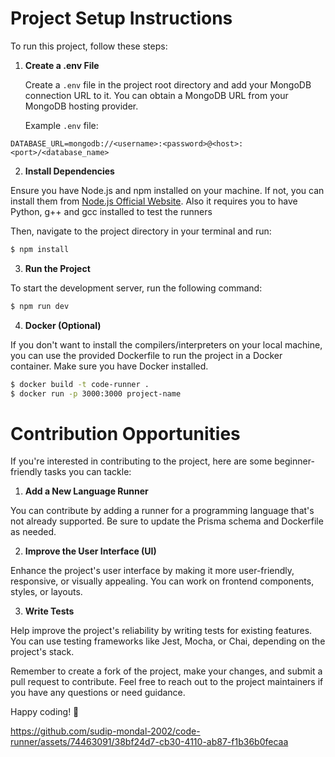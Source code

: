 # Project Setup Instructions

To run this project, follow these steps:

1. **Create a .env File**

   Create a `.env` file in the project root directory and add your MongoDB connection URL to it. You can obtain a MongoDB URL from your MongoDB hosting provider.

   Example `.env` file:
```env
DATABASE_URL=mongodb://<username>:<password>@<host>:<port>/<database_name>
```

2. **Install Dependencies**

Ensure you have Node.js and npm installed on your machine. If not, you can install them from [Node.js Official Website](https://nodejs.org/).
Also it requires you to have Python, g++ and gcc installed to test the runners

Then, navigate to the project directory in your terminal and run:

```sh
$ npm install
```


3. **Run the Project**

To start the development server, run the following command:

```sh
$ npm run dev
```

4. **Docker (Optional)**

If you don't want to install the compilers/interpreters on your local machine, you can use the provided Dockerfile to run the project in a Docker container. Make sure you have Docker installed.

```sh
$ docker build -t code-runner .
$ docker run -p 3000:3000 project-name
```


# Contribution Opportunities

If you're interested in contributing to the project, here are some beginner-friendly tasks you can tackle:

1. **Add a New Language Runner**

You can contribute by adding a runner for a programming language that's not already supported. Be sure to update the Prisma schema and Dockerfile as needed.

2. **Improve the User Interface (UI)**

Enhance the project's user interface by making it more user-friendly, responsive, or visually appealing. You can work on frontend components, styles, or layouts.

3. **Write Tests**

Help improve the project's reliability by writing tests for existing features. You can use testing frameworks like Jest, Mocha, or Chai, depending on the project's stack.

Remember to create a fork of the project, make your changes, and submit a pull request to contribute. Feel free to reach out to the project maintainers if you have any questions or need guidance.

Happy coding! 🚀


https://github.com/sudip-mondal-2002/code-runner/assets/74463091/38bf24d7-cb30-4110-ab87-f1b36b0fecaa

